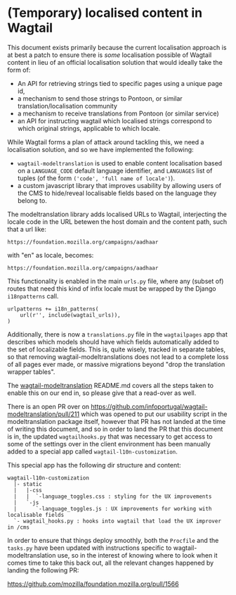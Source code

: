 # (Temporary) localised content in Wagtail

This document exists primarily because the current localisation approach is at best a patch to ensure there is _some_ localisation possible of Wagtail content in lieu of an official localisation solution that would ideally take the form of:

- An API for retrieving strings tied to specific pages using a unique page id,
- a mechanism to send those strings to Pontoon, or similar translation/localisation community
- a mechanism to receive translations from Pontoon (or similar service)
- an API for instructing wagtail which localised strings correspond to which original strings, applicable to which locale.

While Wagtail forms a plan of attack around tackling this, we need a localisation solution, and so we have implemented the following:

- `wagtail-modeltranslation` is used to enable content localisation based on a `LANGUAGE_CODE` default language identifier, and `LANGUAGES` list of tuples (of the form `('code', 'full name of locale')`).
- a custom javascript library that improves usability by allowing users of the CMS to hide/reveal localisable fields based on the language they belong to.

The modeltranslation library adds localised URLs to Wagtail, interjecting the locale code in the URL betewen the host domain and the content path, such that a url like:

    https://foundation.mozilla.org/campaigns/aadhaar

with "en" as locale, becomes:

    https://foundation.mozilla.org/campaigns/aadhaar

This functionality is enabled in the main `urls.py` file, where any (subset of) routes that need this kind of infix locale must be wrapped by the Django `i18npatterns` call.

    urlpatterns += i18n_patterns(
        url(r'', include(wagtail_urls)),
    )

Additionally, there is now a `translations.py` file in the `wagtailpages` app that describes which models should have which fields automatically added to the set of localizable fields. This is, quite wisely, tracked in separate tables, so that removing wagtail-modeltranslations does not lead to a complete loss of all pages ever made, or massive migrations beyond "drop the translation wrapper tables".

The [wagtail-modeltranslation](https://github.com/infoportugal/wagtail-modeltranslation) README.md covers all the steps taken to enable this on our end in, so please give that a read-over as well.

There is an open PR over on https://github.com/infoportugal/wagtail-modeltranslation/pull/211 which was opened to put our usability script in the modeltranslation package itself, however that PR has not landed at the time of writing this document, and so in order to land the PR that this document is in, the updated `wagtailhooks.py` that was necessary to get access to some of the settings over in the client environment has been manually added to a special app called `wagtail-l10n-customization`.

This special app has the following dir structure and content:

    wagtail-l10n-customization
      |- static
      |   |-css
      |   |  `-language_toggles.css : styling for the UX improvements
      |   `-js
      |      `-language_toggles.js : UX improvements for working with localisable fields
      `- wagtail_hooks.py : hooks into wagtail that load the UX improver in /cms

In order to ensure that things deploy smoothly, both the `Procfile` and the `tasks.py` have been updated with instructions specific to wagtail-modeltranslation use, so in the interest of knowing where to look when it comes time to take this back out, all the relevant changes happened by landing the following PR:

https://github.com/mozilla/foundation.mozilla.org/pull/1566
